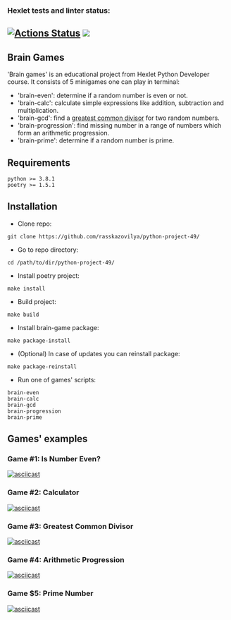 ### Hexlet tests and linter status:
[![Actions Status](https://github.com/rasskazovilya/python-project-49/workflows/hexlet-check/badge.svg)](https://github.com/rasskazovilya/python-project-49/actions)
<a href="https://codeclimate.com/github/rasskazovilya/python-project-49/maintainability"><img src="https://api.codeclimate.com/v1/badges/9feff87eeedd07c3e62f/maintainability" /></a>
---
## Brain Games
'Brain games' is an educational project from Hexlet Python Developer course. It consists of 5 minigames one can play in terminal:
- 'brain-even': determine if a random number is even or not.
- 'brain-calc': calculate simple expressions like addition, subtraction and multiplication.
- 'brain-gcd': find a [greatest common divisor](https://en.wikipedia.org/wiki/Greatest_common_divisor) for two random numbers.
- 'brain-progression': find missing number in a range of numbers which form an arithmetic progression.
- 'brain-prime': determine if a random number is prime.
## Requirements
```
python >= 3.8.1
poetry >= 1.5.1
```
## Installation
- Clone repo:
```
git clone https://github.com/rasskazovilya/python-project-49/
```
- Go to repo directory:
```
cd /path/to/dir/python-project-49/
```
- Install poetry project:
```
make install
```
- Build project:
```
make build
```
- Install brain-game package:
```
make package-install
```
- (Optional) In case of updates you can reinstall package:
```
make package-reinstall
```
- Run one of games' scripts:
```
brain-even
brain-calc
brain-gcd
brain-progression
brain-prime
```
## Games' examples
### Game #1: Is Number Even?
[![asciicast](https://asciinema.org/a/hpyhuAmw3k2nKx0ZkX12eLqJ5.svg)](https://asciinema.org/a/hpyhuAmw3k2nKx0ZkX12eLqJ5)
### Game #2: Calculator
[![asciicast](https://asciinema.org/a/p48nO1j9UYFABMHx8eBdGPIoC.svg)](https://asciinema.org/a/p48nO1j9UYFABMHx8eBdGPIoC)
### Game #3: Greatest Common Divisor
[![asciicast](https://asciinema.org/a/SXRZCSI1jsnX755eSYSqoHYE7.svg)](https://asciinema.org/a/SXRZCSI1jsnX755eSYSqoHYE7)
### Game #4: Arithmetic Progression
[![asciicast](https://asciinema.org/a/zhRgtZD7beDvKGW2COB67eJM6.svg)](https://asciinema.org/a/zhRgtZD7beDvKGW2COB67eJM6)
### Game $5: Prime Number
[![asciicast](https://asciinema.org/a/zROWw04W7l9aF1mWrlrSfAAhi.svg)](https://asciinema.org/a/zROWw04W7l9aF1mWrlrSfAAhi)
